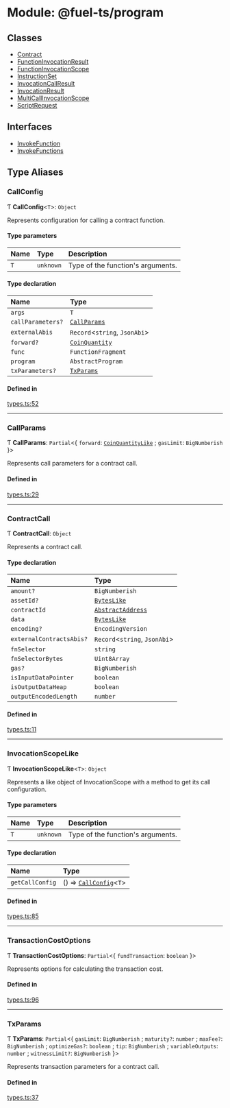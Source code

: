 # Module: @fuel-ts/program

## Classes

- [Contract](/api/Program/Contract)
- [FunctionInvocationResult](/api/Program/FunctionInvocationResult)
- [FunctionInvocationScope](/api/Program/FunctionInvocationScope)
- [InstructionSet](/api/Program/InstructionSet)
- [InvocationCallResult](/api/Program/InvocationCallResult)
- [InvocationResult](/api/Program/InvocationResult)
- [MultiCallInvocationScope](/api/Program/MultiCallInvocationScope)
- [ScriptRequest](/api/Program/ScriptRequest)

## Interfaces

- [InvokeFunction](/api/Program/InvokeFunction)
- [InvokeFunctions](/api/Program/InvokeFunctions)

## Type Aliases

### CallConfig

Ƭ **CallConfig**&lt;`T`\>: `Object`

Represents configuration for calling a contract function.

#### Type parameters

| Name | Type | Description |
| :------ | :------ | :------ |
| `T` | `unknown` | Type of the function's arguments. |

#### Type declaration

| Name | Type |
| :------ | :------ |
| `args` | `T` |
| `callParameters?` | [`CallParams`](/api/Program/index.md#callparams) |
| `externalAbis` | `Record`&lt;`string`, `JsonAbi`\> |
| `forward?` | [`CoinQuantity`](/api/Account/index.md#coinquantity) |
| `func` | `FunctionFragment` |
| `program` | `AbstractProgram` |
| `txParameters?` | [`TxParams`](/api/Program/index.md#txparams) |

#### Defined in

[types.ts:52](https://github.com/FuelLabs/fuels-ts/blob/6c4998c2/packages/program/src/types.ts#L52)

___

### CallParams

Ƭ **CallParams**: `Partial`&lt;{ `forward`: [`CoinQuantityLike`](/api/Account/index.md#coinquantitylike) ; `gasLimit`: `BigNumberish`  }\>

Represents call parameters for a contract call.

#### Defined in

[types.ts:29](https://github.com/FuelLabs/fuels-ts/blob/6c4998c2/packages/program/src/types.ts#L29)

___

### ContractCall

Ƭ **ContractCall**: `Object`

Represents a contract call.

#### Type declaration

| Name | Type |
| :------ | :------ |
| `amount?` | `BigNumberish` |
| `assetId?` | [`BytesLike`](/api/Interfaces/index.md#byteslike) |
| `contractId` | [`AbstractAddress`](/api/Interfaces/AbstractAddress) |
| `data` | [`BytesLike`](/api/Interfaces/index.md#byteslike) |
| `encoding?` | `EncodingVersion` |
| `externalContractsAbis?` | `Record`&lt;`string`, `JsonAbi`\> |
| `fnSelector` | `string` |
| `fnSelectorBytes` | `Uint8Array` |
| `gas?` | `BigNumberish` |
| `isInputDataPointer` | `boolean` |
| `isOutputDataHeap` | `boolean` |
| `outputEncodedLength` | `number` |

#### Defined in

[types.ts:11](https://github.com/FuelLabs/fuels-ts/blob/6c4998c2/packages/program/src/types.ts#L11)

___

### InvocationScopeLike

Ƭ **InvocationScopeLike**&lt;`T`\>: `Object`

Represents a like object of InvocationScope with a method to get its call configuration.

#### Type parameters

| Name | Type | Description |
| :------ | :------ | :------ |
| `T` | `unknown` | Type of the function's arguments. |

#### Type declaration

| Name | Type |
| :------ | :------ |
| `getCallConfig` | () => [`CallConfig`](/api/Program/index.md#callconfig)&lt;`T`\> |

#### Defined in

[types.ts:85](https://github.com/FuelLabs/fuels-ts/blob/6c4998c2/packages/program/src/types.ts#L85)

___

### TransactionCostOptions

Ƭ **TransactionCostOptions**: `Partial`&lt;{ `fundTransaction`: `boolean`  }\>

Represents options for calculating the transaction cost.

#### Defined in

[types.ts:96](https://github.com/FuelLabs/fuels-ts/blob/6c4998c2/packages/program/src/types.ts#L96)

___

### TxParams

Ƭ **TxParams**: `Partial`&lt;{ `gasLimit`: `BigNumberish` ; `maturity?`: `number` ; `maxFee?`: `BigNumberish` ; `optimizeGas?`: `boolean` ; `tip`: `BigNumberish` ; `variableOutputs`: `number` ; `witnessLimit?`: `BigNumberish`  }\>

Represents transaction parameters for a contract call.

#### Defined in

[types.ts:37](https://github.com/FuelLabs/fuels-ts/blob/6c4998c2/packages/program/src/types.ts#L37)
